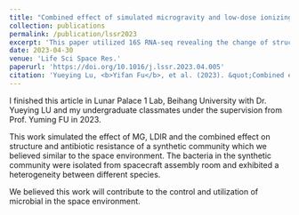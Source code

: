```yaml
---
title: "Combined effect of simulated microgravity and low-dose ionizing radiation on structure and antibiotic resistance of a synthetic community model of bacteria isolated from spacecraft assembly room"
collection: publications
permalink: /publication/lssr2023
excerpt: 'This paper utilized 16S RNA-seq revealing the change of structure and antibiotic resistance under MG/LDIR/MG+LDIR conditions'
date: 2023-04-30
venue: 'Life Sci Space Res.'
paperurl: 'https://doi.org/10.1016/j.lssr.2023.04.005'
citation: 'Yueying Lu, <b>Yifan Fu</b>, et al. (2023). &quot;Combined effect of simulated microgravity and low-dose ionizing radiation on structure and antibiotic resistance of a synthetic community model of bacteria isolated from spacecraft assembly room.&quot; <i>Life Sci Space Res</i>. 38:29-38.'
---
```


I finished this article in Lunar Palace 1 Lab, Beihang University with Dr. Yueying LU and my undergraduate classmates under the supervision from Prof. Yuming FU in 2023.  
  
This work simulated the effect of MG, LDIR and the combined effect on structure and antibiotic resistance of a synthetic community which we believed similar to the space environment. The bacteria in the synthetic community were isolated from spacecraft assembly room and exhibited a heterogeneity between different species.  

We believed this work will contribute to the control and utilization of microbial in the space environment.
